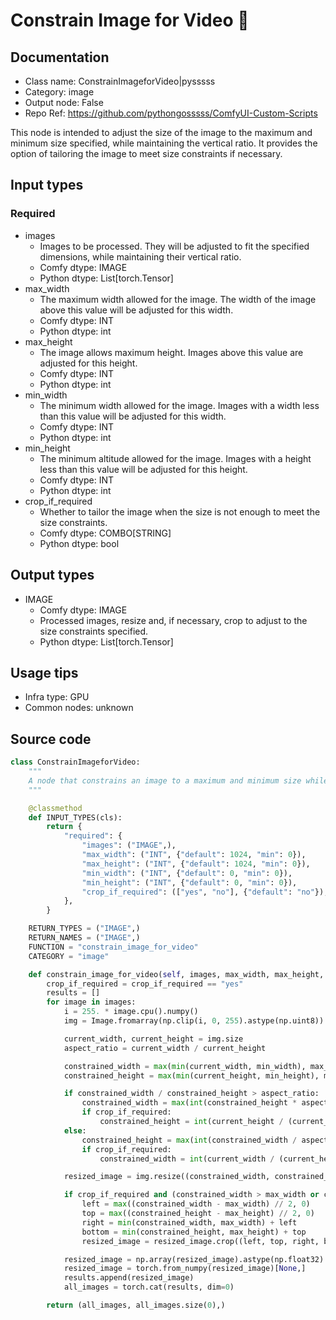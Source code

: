 # Constrain Image for Video 🐍
## Documentation
- Class name: ConstrainImageforVideo|pysssss
- Category: image
- Output node: False
- Repo Ref: https://github.com/pythongosssss/ComfyUI-Custom-Scripts

This node is intended to adjust the size of the image to the maximum and minimum size specified, while maintaining the vertical ratio. It provides the option of tailoring the image to meet size constraints if necessary.

## Input types
### Required
- images
    - Images to be processed. They will be adjusted to fit the specified dimensions, while maintaining their vertical ratio.
    - Comfy dtype: IMAGE
    - Python dtype: List[torch.Tensor]
- max_width
    - The maximum width allowed for the image. The width of the image above this value will be adjusted for this width.
    - Comfy dtype: INT
    - Python dtype: int
- max_height
    - The image allows maximum height. Images above this value are adjusted for this height.
    - Comfy dtype: INT
    - Python dtype: int
- min_width
    - The minimum width allowed for the image. Images with a width less than this value will be adjusted for this width.
    - Comfy dtype: INT
    - Python dtype: int
- min_height
    - The minimum altitude allowed for the image. Images with a height less than this value will be adjusted for this height.
    - Comfy dtype: INT
    - Python dtype: int
- crop_if_required
    - Whether to tailor the image when the size is not enough to meet the size constraints.
    - Comfy dtype: COMBO[STRING]
    - Python dtype: bool

## Output types
- IMAGE
    - Comfy dtype: IMAGE
    - Processed images, resize and, if necessary, crop to adjust to the size constraints specified.
    - Python dtype: List[torch.Tensor]

## Usage tips
- Infra type: GPU
- Common nodes: unknown

## Source code
```python
class ConstrainImageforVideo:
    """
    A node that constrains an image to a maximum and minimum size while maintaining aspect ratio.
    """

    @classmethod
    def INPUT_TYPES(cls):
        return {
            "required": {
                "images": ("IMAGE",),
                "max_width": ("INT", {"default": 1024, "min": 0}),
                "max_height": ("INT", {"default": 1024, "min": 0}),
                "min_width": ("INT", {"default": 0, "min": 0}),
                "min_height": ("INT", {"default": 0, "min": 0}),
                "crop_if_required": (["yes", "no"], {"default": "no"}),
            },
        }

    RETURN_TYPES = ("IMAGE",)
    RETURN_NAMES = ("IMAGE",)
    FUNCTION = "constrain_image_for_video"
    CATEGORY = "image"

    def constrain_image_for_video(self, images, max_width, max_height, min_width, min_height, crop_if_required):
        crop_if_required = crop_if_required == "yes"
        results = []
        for image in images:
            i = 255. * image.cpu().numpy()
            img = Image.fromarray(np.clip(i, 0, 255).astype(np.uint8)).convert("RGB")

            current_width, current_height = img.size
            aspect_ratio = current_width / current_height

            constrained_width = max(min(current_width, min_width), max_width)
            constrained_height = max(min(current_height, min_height), max_height)

            if constrained_width / constrained_height > aspect_ratio:
                constrained_width = max(int(constrained_height * aspect_ratio), min_width)
                if crop_if_required:
                    constrained_height = int(current_height / (current_width / constrained_width))
            else:
                constrained_height = max(int(constrained_width / aspect_ratio), min_height)
                if crop_if_required:
                    constrained_width = int(current_width / (current_height / constrained_height))

            resized_image = img.resize((constrained_width, constrained_height), Image.LANCZOS)

            if crop_if_required and (constrained_width > max_width or constrained_height > max_height):
                left = max((constrained_width - max_width) // 2, 0)
                top = max((constrained_height - max_height) // 2, 0)
                right = min(constrained_width, max_width) + left
                bottom = min(constrained_height, max_height) + top
                resized_image = resized_image.crop((left, top, right, bottom))

            resized_image = np.array(resized_image).astype(np.float32) / 255.0
            resized_image = torch.from_numpy(resized_image)[None,]
            results.append(resized_image)
            all_images = torch.cat(results, dim=0)

        return (all_images, all_images.size(0),)